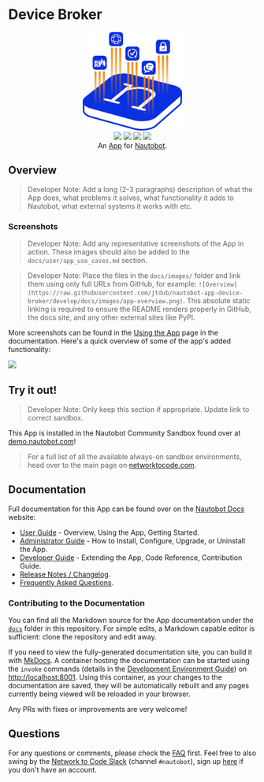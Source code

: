 # Device Broker

<!--
Developer Note - Remove Me!

The README will have certain links/images broken until the PR is merged into `develop`. Update the GitHub links with whichever branch you're using (main etc.) if different.

The logo of the project is a placeholder (docs/images/icon-device-broker.png) - please replace it with your app icon, making sure it's at least 200x200px and has a transparent background!

To avoid extra work and temporary links, make sure that publishing docs (or merging a PR) is done at the same time as setting up the docs site on RTD, then test everything.
-->

<p align="center">
  <img src="https://raw.githubusercontent.com/jtdub/nautobot-app-device-broker/develop/docs/images/icon-device-broker.png" class="logo" height="200px">
  <br>
  <a href="https://github.com/jtdub/nautobot-app-device-broker/actions"><img src="https://github.com/jtdub/nautobot-app-device-broker/actions/workflows/ci.yml/badge.svg?branch=main"></a>
  <a href="https://docs.nautobot.com/projects/device-broker/en/latest/"><img src="https://readthedocs.org/projects/nautobot-app-device-broker/badge/"></a>
  <a href="https://pypi.org/project/device-broker/"><img src="https://img.shields.io/pypi/v/device-broker"></a>
  <a href="https://pypi.org/project/device-broker/"><img src="https://img.shields.io/pypi/dm/device-broker"></a>
  <br>
  An <a href="https://networktocode.com/nautobot-apps/">App</a> for <a href="https://nautobot.com/">Nautobot</a>.
</p>

## Overview

> Developer Note: Add a long (2-3 paragraphs) description of what the App does, what problems it solves, what functionality it adds to Nautobot, what external systems it works with etc.

### Screenshots

> Developer Note: Add any representative screenshots of the App in action. These images should also be added to the `docs/user/app_use_cases.md` section.

> Developer Note: Place the files in the `docs/images/` folder and link them using only full URLs from GitHub, for example: `![Overview](https://raw.githubusercontent.com/jtdub/nautobot-app-device-broker/develop/docs/images/app-overview.png)`. This absolute static linking is required to ensure the README renders properly in GitHub, the docs site, and any other external sites like PyPI.

More screenshots can be found in the [Using the App](https://docs.nautobot.com/projects/device-broker/en/latest/user/app_use_cases/) page in the documentation. Here's a quick overview of some of the app's added functionality:

![](https://raw.githubusercontent.com/jtdub/nautobot-app-device-broker/develop/docs/images/placeholder.png)

## Try it out!

> Developer Note: Only keep this section if appropriate. Update link to correct sandbox.

This App is installed in the Nautobot Community Sandbox found over at [demo.nautobot.com](https://demo.nautobot.com/)!

> For a full list of all the available always-on sandbox environments, head over to the main page on [networktocode.com](https://www.networktocode.com/nautobot/sandbox-environments/).

## Documentation

Full documentation for this App can be found over on the [Nautobot Docs](https://docs.nautobot.com) website:

- [User Guide](https://docs.nautobot.com/projects/device-broker/en/latest/user/app_overview/) - Overview, Using the App, Getting Started.
- [Administrator Guide](https://docs.nautobot.com/projects/device-broker/en/latest/admin/install/) - How to Install, Configure, Upgrade, or Uninstall the App.
- [Developer Guide](https://docs.nautobot.com/projects/device-broker/en/latest/dev/contributing/) - Extending the App, Code Reference, Contribution Guide.
- [Release Notes / Changelog](https://docs.nautobot.com/projects/device-broker/en/latest/admin/release_notes/).
- [Frequently Asked Questions](https://docs.nautobot.com/projects/device-broker/en/latest/user/faq/).

### Contributing to the Documentation

You can find all the Markdown source for the App documentation under the [`docs`](https://github.com/jtdub/nautobot-app-device-broker/tree/develop/docs) folder in this repository. For simple edits, a Markdown capable editor is sufficient: clone the repository and edit away.

If you need to view the fully-generated documentation site, you can build it with [MkDocs](https://www.mkdocs.org/). A container hosting the documentation can be started using the `invoke` commands (details in the [Development Environment Guide](https://docs.nautobot.com/projects/device-broker/en/latest/dev/dev_environment/#docker-development-environment)) on [http://localhost:8001](http://localhost:8001). Using this container, as your changes to the documentation are saved, they will be automatically rebuilt and any pages currently being viewed will be reloaded in your browser.

Any PRs with fixes or improvements are very welcome!

## Questions

For any questions or comments, please check the [FAQ](https://docs.nautobot.com/projects/device-broker/en/latest/user/faq/) first. Feel free to also swing by the [Network to Code Slack](https://networktocode.slack.com/) (channel `#nautobot`), sign up [here](http://slack.networktocode.com/) if you don't have an account.
